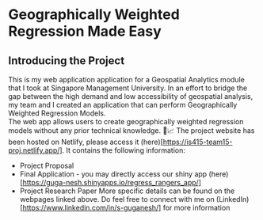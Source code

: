 # Geographically Weighted Regression Made Easy
## Introducing the Project
This is my web application application for a Geospatial Analytics module that I took at Singapore Management University.
In an effort to bridge the gap between the high demand and low accessibility of geospatial analysis, my team and I created an application that can perform Geographically Weighted Regression Models.<br>
The web app allows users to create geographically weighted regression models without any prior technical knowledge. 🚀📈
The project website has been hosted on Netlify, please access it (here)[https://is415-team15-proj.netlify.app/]. It contains the following information:
* Project Proposal
* Final Application - you may directly access our shiny app (here)[https://guga-nesh.shinyapps.io/regress_rangers_app/]
* Project Research Paper
More specific details can be found on the webpages linked above. Do feel free to connect with me on (LinkedIn)[https://www.linkedin.com/in/s-guganesh/] for more information
